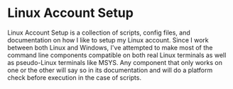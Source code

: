 # Linux Account Setup

Linux Account Setup is a collection of scripts, config files, and documentation on how I like to setup my Linux account. Since I work between both Linux and Windows, I've attempted to make most of the command line components compatible on both real Linux terminals as well as pseudo-Linux terminals like MSYS. Any component that only works on one or the other will say so in its documentation and will do a platform check before execution in the case of scripts.

